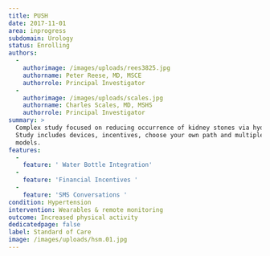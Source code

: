 ```yaml
---
title: PUSH
date: 2017-11-01
area: inprogress
subdomain: Urology
status: Enrolling
authors:
  - 
    authorimage: /images/uploads/rees3825.jpg
    authorname: Peter Reese, MD, MSCE
    authorrole: Principal Investigator
  - 
    authorimage: /images/uploads/scales.jpg
    authorname: Charles Scales, MD, MSHS
    authorrole: Principal Investigator
summary: >
  Complex study focused on reducing occurrence of kidney stones via hydration.
  Study includes devices, incentives, choose your own path and multiple other
  models.
features:
  - 
    feature: ' Water Bottle Integration'
  - 
    feature: 'Financial Incentives '
  - 
    feature: 'SMS Conversations '
condition: Hypertension
intervention: Wearables & remote monitoring
outcome: Increased physical activity
dedicatedpage: false
label: Standard of Care 
image: /images/uploads/hsm.01.jpg
---
```

